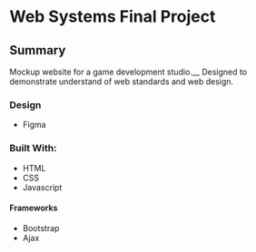 # Web Systems Final Project

## Summary
Mockup website for a game development studio.__ Designed to demonstrate understand of web standards and web design.

### Design
* Figma

### Built With:
* HTML
* CSS
* Javascript

#### Frameworks
* Bootstrap
* Ajax

